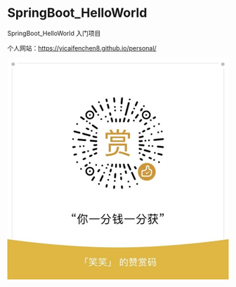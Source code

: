 # SpringBoot_HelloWorld
SpringBoot_HelloWorld 入门项目

个人网站：https://yicaifenchen8.github.io/personal/

![](https://github.com/yicaifenchen8/Resource/blob/master/image/favor_code.jpg?raw=true)
